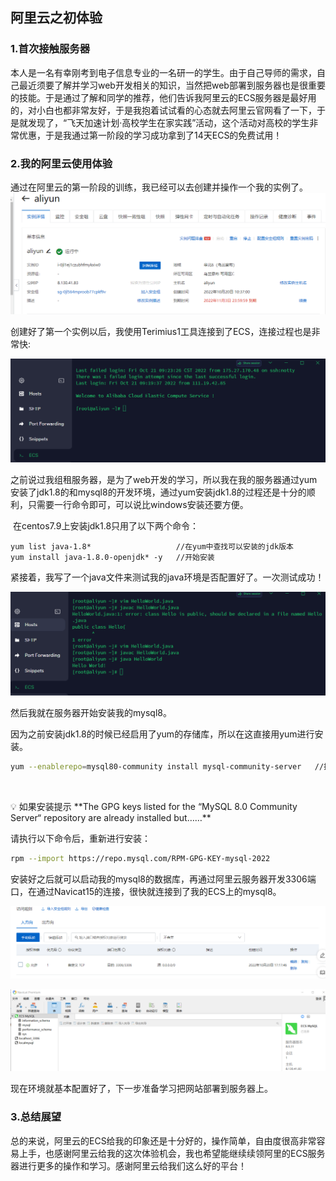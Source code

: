 ## 阿里云之初体验

### 1.首次接触服务器

​		本人是一名有幸刚考到电子信息专业的一名研一的学生。由于自己导师的需求，自己最近须要了解并学习web开发相关的知识，当然把web部署到服务器也是很重要的技能。于是通过了解和同学的推荐，他们告诉我阿里云的ECS服务器是最好用的，对小白也都非常友好，于是我抱着试试看的心态就去阿里云官网看了一下，于是就发现了，“飞天加速计划·高校学生在家实践”活动，这个活动对高校的学生非常优惠，于是我通过第一阶段的学习成功拿到了14天ECS的免费试用！

### 2.我的阿里云使用体验

​	  通过在阿里云的第一阶段的训练，我已经可以去创建并操作一个我的实例了。![](image/p1.png)

​	  创建好了第一个实例以后，我使用Terimius1工具连接到了ECS，连接过程也是非常快:

![](image/p2.png)

​		之前说过我组租服务器，是为了web开发的学习，所以我在我的服务器通过yum安装了jdk1.8的和mysql8的开发环境，通过yum安装jdk1.8的过程还是十分的顺利，只需要一行命令即可，可以说比windows安装还要方便。

​		在centos7.9上安装jdk1.8只用了以下两个命令：

```shell
yum list java-1.8*                   //在yum中查找可以安装的jdk版本 
yum install java-1.8.0-openjdk* -y   //开始安装
```

​		紧接着，我写了一个java文件来测试我的java环境是否配置好了。一次测试成功！

![](image/p3.png)

然后我就在服务器开始安装我的mysql8。

因为之前安装jdk1.8的时候已经启用了yum的存储库，所以在这直接用yum进行安装。

```bash
yum --enablerepo=mysql80-community install mysql-community-server   //执行这个命令进行安装
```

​			
<aside>
💡 如果安装提示 **The GPG keys listed for the “MySQL 8.0 Community Server“ repository are already installed but……**
</aside>

请执行以下命令后，重新进行安装：

```bash
rpm --import https://repo.mysql.com/RPM-GPG-KEY-mysql-2022
```

安装好之后就可以启动我的mysql8的数据库，再通过阿里云服务器开发3306端口，在通过Navicat15的连接，很快就连接到了我的ECS上的mysql8。

![](image/p5.png)

![](image/p4.png)

现在环境就基本配置好了，下一步准备学习把网站部署到服务器上。

### 3.总结展望

​	总的来说，阿里云的ECS给我的印象还是十分好的，操作简单，自由度很高非常容易上手，也感谢阿里云给我的这次体验机会，我也希望能继续续领阿里的ECS服务器进行更多的操作和学习。感谢阿里云给我们这么好的平台！

